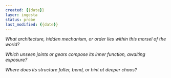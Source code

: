 ```yaml
---
created: {{date}}
layer: ingesta
status: probe
last_modified: {{date}}
---
```


*What architecture, hidden mechanism, or order lies within this morsel of the world?*  

*Which unseen joints or gears compose its inner function, awaiting exposure?*  

*Where does its structure falter, bend, or hint at deeper chaos?*  
